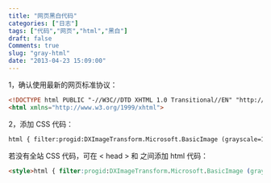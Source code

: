 ```yaml
---
title: "网页黑白代码"
categories: ["日志"]
tags: ["代码","网页","html","黑白"]
draft: false
Comments: true
slug: "gray-html"
date: "2013-04-23 15:09:00"
---
```


1，确认使用最新的网页标准协议：
```html
<!DOCTYPE html PUBLIC "-//W3C//DTD XHTML 1.0 Transitional//EN" "http://www.w3.org/TR/xhtml1/DTD/xhtml1-transitional.dtd"> 
<html xmlns="http://www.w3.org/1999/xhtml">
```
2，添加 CSS 代码：
```html
html { filter:progid:DXImageTransform.Microsoft.BasicImage (grayscale=1); -webkit-filter: grayscale (1); }
```
若没有全站 CSS 代码，可在 < head > 和 </head > 之间添加 html 代码：
```html
<style>html { filter:progid:DXImageTransform.Microsoft.BasicImage (grayscale=1); -webkit-filter: grayscale (1); }</style>
```

